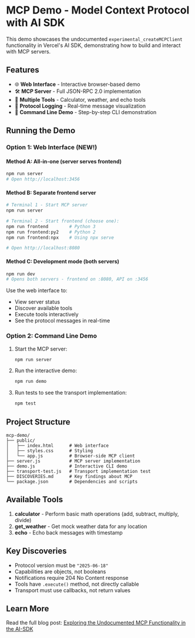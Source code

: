 # MCP Demo - Model Context Protocol with AI SDK

This demo showcases the undocumented `experimental_createMCPClient` functionality in Vercel's AI SDK, demonstrating how to build and interact with MCP servers.

## Features

- 🌐 **Web Interface** - Interactive browser-based demo
- 🛠️ **MCP Server** - Full JSON-RPC 2.0 implementation
- 🔧 **Multiple Tools** - Calculator, weather, and echo tools
- 📝 **Protocol Logging** - Real-time message visualization
- 🎯 **Command Line Demo** - Step-by-step CLI demonstration

## Running the Demo

### Option 1: Web Interface (NEW!)

#### Method A: All-in-one (server serves frontend)
```bash
npm run server
# Open http://localhost:3456
```

#### Method B: Separate frontend server
```bash
# Terminal 1 - Start MCP server
npm run server

# Terminal 2 - Start frontend (choose one):
npm run frontend        # Python 3
npm run frontend:py2    # Python 2
npm run frontend:npx    # Using npx serve

# Open http://localhost:8080
```

#### Method C: Development mode (both servers)
```bash
npm run dev
# Opens both servers - frontend on :8080, API on :3456
```

Use the web interface to:
- View server status
- Discover available tools
- Execute tools interactively
- See the protocol messages in real-time

### Option 2: Command Line Demo

1. Start the MCP server:
   ```bash
   npm run server
   ```

2. Run the interactive demo:
   ```bash
   npm run demo
   ```

3. Run tests to see the transport implementation:
   ```bash
   npm test
   ```

## Project Structure

```
mcp-demo/
├── public/
│   ├── index.html      # Web interface
│   ├── styles.css      # Styling
│   └── app.js          # Browser-side MCP client
├── server.js           # MCP server implementation
├── demo.js             # Interactive CLI demo
├── transport-test.js   # Transport implementation test
├── DISCOVERIES.md      # Key findings about MCP
└── package.json        # Dependencies and scripts
```

## Available Tools

1. **calculator** - Perform basic math operations (add, subtract, multiply, divide)
2. **get_weather** - Get mock weather data for any location
3. **echo** - Echo back messages with timestamp

## Key Discoveries

- Protocol version must be `"2025-06-18"`
- Capabilities are objects, not booleans
- Notifications require 204 No Content response
- Tools have `.execute()` method, not directly callable
- Transport must use callbacks, not return values

## Learn More

Read the full blog post: [Exploring the Undocumented MCP Functionality in the AI-SDK](/blog/exploring-mcp-with-ai-sdk)